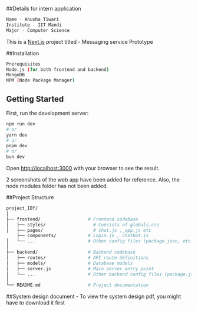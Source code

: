 ##Details for intern application
 ```bash
Name - Anusha Tiwari
Institute - IIT Mandi
Major - Computer Science
```
This is a [Next.js](https://nextjs.org) project titled - Messaging service Prototype

##Installation
 ```bash
Prerequisites
Node.js (for both frontend and backend)
MongoDB 
NPM (Node Package Manager)
```
## Getting Started

First, run the development server:

```bash
npm run dev
# or
yarn dev
# or
pnpm dev
# or
bun dev
```

Open [http://localhost:3000](http://localhost:3000) with your browser to see the result.

2 screenshots of the web app have been added for reference.
Also, the node modules folder has not been added. 


##Project Structure
```bash
project_IBY/
│
├── frontend/                  # Frontend codebase
│   ├── styles/                  # Consists of globals.css
│   ├── pages/                   # chat.js ,_app.js etc
    ├── components/            # Login.js , chatbot.js
│   └── ...                    # Other config files (package.json, etc.)
│
├── backend/                   # Backend codebase
│   ├── routes/                # API route definitions
│   ├── models/                # Database models         
│   ├── server.js              # Main server entry point
│   └── ...                    # Other backend config files (package.json, etc.)
│
└── README.md                  # Project documentation 

```
##System design document - 
To view the system design pdf, you might have to download it first

